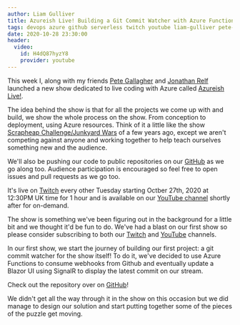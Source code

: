```yaml
---
author: Liam Gulliver
title: Azureish Live! Building a Git Commit Watcher with Azure Functions and GitHub [Part 1]
tags: devops azure github serverless twitch youtube liam-gulliver pete-gallagher jonathan-relf azure-functions webhooks
date: 2020-10-28 23:30:00
header:
  video:
    id: H4dQ87hyzY8
    provider: youtube
---
```


This week I, along with my friends [Pete Gallagher](https://twitter.com/pete_codes) and [Jonathan Relf](https://twitter.com/jbjon) launched a new show dedicated to live coding with Azure called [Azureish Live!](https://twitch.tv/azureishlive).

The idea behind the show is that for all the projects we come up with and build, we show the whole process on the show. From conception to deployment, using Azure resources. Think of it a little like the show [Scrapheap Challenge/Junkyard Wars](https://www.imdb.com/title/tt2007689/) of a few years ago, except we aren't competing against anyone and working together to help teach ourselves something new and the audience. 

We'll also be pushing our code to public repositories on our [GitHub](https://github.com/AzureishLive) as we go along too. Audience participation is encouraged so feel free to open issues and pull requests as we go too.

It's live on [Twitch](https://twitch.tv/azureishlive) every other Tuesday starting Octber 27th, 2020 at 12:30PM UK time for 1 hour and is available on our [YouTube channel](https://www.youtube.com/channel/UCVQtNIXAgtJA-w9pd17WH5A) shortly after for on-demand.

The show is something we've been figuring out in the background for a little bit and we thought it'd be fun to do. We've had a blast on our first show so please consider subscribing to both our [Twitch](https://twitch.tv/azureishlive) and [YouTube](https://www.youtube.com/channel/UCVQtNIXAgtJA-w9pd17WH5A) channels.

In our first show, we start the journey of building our first project: a git commit watcher for the show itself! To do it, we've decided to use Azure Functions to consume webhooks from Github and eventually update a Blazor UI using SignalR to display the latest commit on our stream.

Check out the repository over on [GitHub](https://github.com/AzureishLive/gitwatcher)!

We didn't get all the way through it in the show on this occasion but we did manage to design our solution and start putting together some of the pieces of the puzzle get moving.